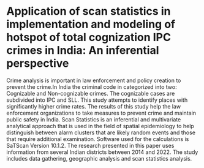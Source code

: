 # Application of scan statistics in implementation and modeling of hotspot of total cognization IPC crimes in India: An inferential perspective
Crime analysis is important in law enforcement and policy creation to prevent the crime.In India the criminal code in categorized into two:  Cognizable and Non-cognizable crimes. The cognizable cases are subdivided into IPC and SLL. This study attempts to identify places with significantly higher crime rates. The results of this study help the law enforcement organizations to take measures to prevent crime and maintain public safety in India. Scan Statistics is an inferential and multivariate analytical approach that is used in the field of spatial epidemiology to help distinguish between alarm clusters that are likely random events and those that require additional examination. Software used for the calculations is SaTScan Version 10.1.2. The research presented in this paper uses information from several Indian districts between 2014 and 2022. The study includes data gathering, geographic analysis and scan statistics analysis.
